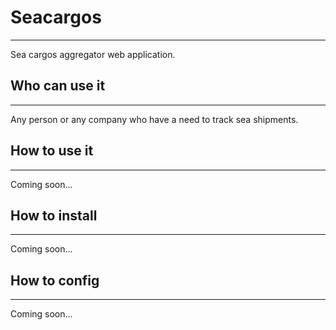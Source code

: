 # Seacargos
---
Sea cargos aggregator web application.

## Who can use it
---
Any person or any company who have a need to track sea shipments.

## How to use it
---
Coming soon...

## How to install
---
Coming soon...

## How to config
---
Coming soon...
